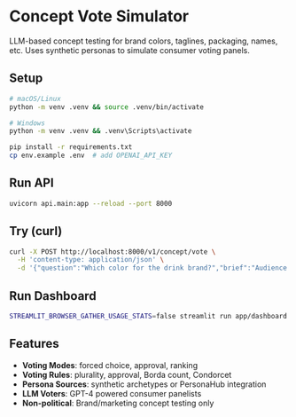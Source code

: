 # Concept Vote Simulator

LLM-based concept testing for brand colors, taglines, packaging, names, etc. Uses synthetic personas to simulate consumer voting panels.

## Setup

```bash
# macOS/Linux
python -m venv .venv && source .venv/bin/activate

# Windows
python -m venv .venv && .venv\Scripts\activate

pip install -r requirements.txt
cp env.example .env  # add OPENAI_API_KEY
```

## Run API

```bash
uvicorn api.main:app --reload --port 8000
```

## Try (curl)

```bash
curl -X POST http://localhost:8000/v1/concept/vote \
  -H 'content-type: application/json' \
  -d '{"question":"Which color for the drink brand?","brief":"Audience: Gen Z, bold playful; pop on shelf; avoid diet associations.","options":["Yellow","Red","Blue"],"mode":"ranking","rule":"borda","n_voters":50}'
```

## Run Dashboard

```bash
STREAMLIT_BROWSER_GATHER_USAGE_STATS=false streamlit run app/dashboard.py
```

## Features

- **Voting Modes**: forced choice, approval, ranking
- **Voting Rules**: plurality, approval, Borda count, Condorcet
- **Persona Sources**: synthetic archetypes or PersonaHub integration
- **LLM Voters**: GPT-4 powered consumer panelists
- **Non-political**: Brand/marketing concept testing only
